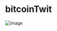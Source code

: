 # bitcoinTwit


![image](https://github.com/YangSungSim/bitcoinTwit/assets/49933934/c3a63fae-e6e2-46aa-8fa9-22e1e16677a3)
